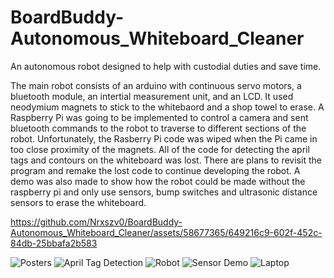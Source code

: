 # BoardBuddy-Autonomous_Whiteboard_Cleaner
An autonomous robot designed to help with custodial duties and save time.

The main robot consists of an arduino with continuous servo motors, a bluetooth module, an intertial measurement unit, and an LCD. It used neodymium magnets to stick to the whitebaord and a shop towel to erase. 
A Raspberry Pi was going to be implemented to control a camera and sent bluetooth commands to the robot to traverse to different sections of the robot.
Unfortunately, the Rasberry Pi code was wiped when the Pi came in too close proximity of the magnets. All of the code for detecting the april tags and contours on the whiteboard was lost. There are plans to revisit the program and remake the lost code to continue developing the robot.
A demo was also made to show how the robot could be made without the raspberry pi and only use sensors, bump switches and ultrasonic distance sensors to erase the whiteboard. 




https://github.com/Nrxszv0/BoardBuddy-Autonomous_Whiteboard_Cleaner/assets/58677365/649216c9-602f-452c-84db-25bbafa2b583

![Posters](https://github.com/Nrxszv0/BoardBuddy-Autonomous_Whiteboard_Cleaner/assets/58677365/455215aa-4a37-485c-8d60-6f5f290d99fc)
![April Tag Detection](https://github.com/Nrxszv0/BoardBuddy-Autonomous_Whiteboard_Cleaner/assets/58677365/1ec3934f-0681-4be0-8d8d-1568492d839b)
![Robot](https://github.com/Nrxszv0/BoardBuddy-Autonomous_Whiteboard_Cleaner/assets/58677365/06dfb4b2-b7f0-4fd3-807a-853cfdbdbba2)
![Sensor Demo](https://github.com/Nrxszv0/BoardBuddy-Autonomous_Whiteboard_Cleaner/assets/58677365/d23e28aa-6339-4580-a103-ede5a4e0081f)
![Laptop](https://github.com/Nrxszv0/BoardBuddy-Autonomous_Whiteboard_Cleaner/assets/58677365/19ef642b-de27-4476-85a1-aeefa7c872ac)
